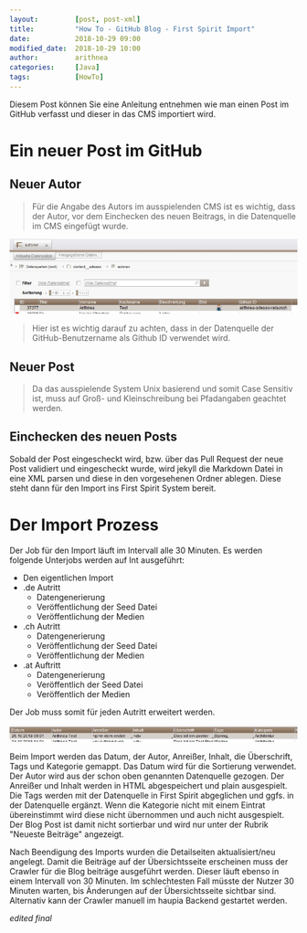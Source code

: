 ```yaml
---
layout:         [post, post-xml]              
title:          "How To - GitHub Blog - First Spirit Import"
date:           2018-10-29 09:00
modified_date:  2018-10-29 10:00
author:         arithnea 
categories:     [Java]
tags:           [HowTo]
---
```


Diesem Post können Sie eine Anleitung entnehmen wie man einen Post im GitHub verfasst und dieser in das CMS importiert wird.

# Ein neuer Post im GitHub
## Neuer Autor
> Für die Angabe des Autors im ausspielenden CMS ist es wichtig, dass der Autor, vor dem Einchecken 
des neuen Beitrags, in die Datenquelle im CMS eingefügt wurde.

![Autoren Datenquellel](/assets/images/posts/autoren_fs.JPG)

> Hier ist es wichtig darauf zu achten, dass in der Datenquelle der GitHub-Benutzername als Github ID verwendet wird.

## Neuer Post
>Da das ausspielende System Unix basierend  und somit Case Sensitiv ist, muss auf Groß- und Kleinschreibung bei Pfadangaben geachtet werden.

## Einchecken des neuen Posts
Sobald der Post eingescheckt wird, bzw. über das Pull Request der neue Post validiert und eingescheckt wurde, wird jekyll die Markdown Datei
in eine XML parsen und diese in den vorgesehenen Ordner ablegen.
Diese steht dann für den Import ins First Spirit System bereit.

# Der Import Prozess
Der Job für den Import läuft im Intervall alle 30 Minuten.
Es werden folgende Unterjobs werden auf Int ausgeführt:
* Den eigentlichen Import
* .de Autritt
  * Datengenerierung
  * Veröffentlichung der Seed Datei
  * Veröffentlichung der Medien
* .ch Autritt
  * Datengenerierung
  * Veröffentlichung der Seed Datei
  * Veröffentlichung der Medien
* .at Auftritt
  * Datengenerierung
  * Veröffentlich der Seed Datei
  * Veröffentlich der Medien

Der Job muss somit für jeden Autritt erweitert werden.

![Github Datenquellel](/assets/images/posts/github_datenquelle_fs.JPG)

Beim Import werden das Datum, der Autor, Anreißer, Inhalt, die Überschrift, Tags und Kategorie gemappt.
Das Datum wird für die Sortierung verwendet. Der Autor wird aus der schon oben genannten Datenquelle gezogen.
Der Anreißer und Inhalt werden in HTML abgespeichert und plain ausgespielt. Die Tags werden mit der Datenquelle in First Spirit
abgeglichen und ggfs. in der Datenquelle ergänzt. Wenn die Kategorie nicht mit einem Eintrat übereinstimmt wird diese nicht übernommen und auch nicht ausgespielt.
Der Blog Post ist damit nicht sortierbar und wird nur unter der Rubrik "Neueste Beiträge" angezeigt.

Nach Beendigung des Imports wurden die Detailseiten aktualisiert/neu angelegt. 
Damit die Beiträge auf der Übersichtsseite erscheinen muss der Crawler für die Blog beiträge ausgeführt werden. Dieser läuft ebenso in einem Intervall von 30 Minuten.
Im schlechtesten Fall müsste der Nutzer 30 Minuten warten, bis Änderungen auf der Übersichtsseite sichtbar sind. Alternativ kann der Crawler manuell im haupia Backend gestartet werden.

*edited final*
